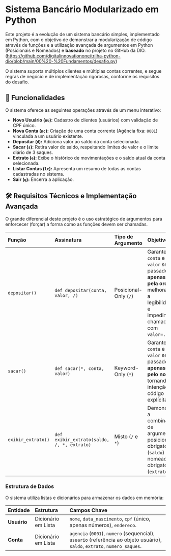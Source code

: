 # Sistema Bancário Modularizado em Python

Este projeto é a evolução de um sistema bancário simples, implementado em Python, com o objetivo de demonstrar a modularização de código através de funções e a utilização avançada de argumentos em Python (Posicionais e Nomeados) e **baseado** no projeto no GitHub da DIO. (https://github.com/digitalinnovationone/trilha-python-dio/blob/main/00%20-%20Fundamentos/desafio.py)

O sistema suporta múltiplos clientes e múltiplas contas correntes, e segue regras de negócio e de implementação rigorosas, conforme os requisitos do desafio.

## 🚀 Funcionalidades

O sistema oferece as seguintes operações através de um menu interativo:

- **Novo Usuário (`nu`):** Cadastro de clientes (usuários) com validação de CPF único.
- **Nova Conta (`nc`):** Criação de uma conta corrente (Agência fixa: `0001`) vinculada a um usuário existente.
- **Depositar (`d`):** Adiciona valor ao saldo da conta selecionada.
- **Sacar (`s`):** Retira valor do saldo, respeitando limites de valor e o limite diário de 3 saques.
- **Extrato (`e`):** Exibe o histórico de movimentações e o saldo atual da conta selecionada.
- **Listar Contas (`lc`):** Apresenta um resumo de todas as contas cadastradas no sistema.
- **Sair (`q`):** Encerra a aplicação.

## 🛠️ Requisitos Técnicos e Implementação Avançada

O grande diferencial deste projeto é o uso estratégico de argumentos para enforcecer (forçar) a forma como as funções devem ser chamadas.

| Função | Assinatura | Tipo de Argumento | Objetivo |
| :--- | :--- | :--- | :--- |
| `depositar()` | `def depositar(conta, valor, /)` | Posicional-Only (`/`) | Garante que `conta` e `valor` sejam passados **apenas pela ordem**, melhorando a legibilidade e impedindo chamadas com `valor=...`. |
| `sacar()` | `def sacar(*, conta, valor)` | Keyword-Only (`*`) | Garante que `conta` e `valor` sejam passados **apenas pelo nome**, tornando a intenção do código explícita. |
| `exibir_extrato()` | `def exibir_extrato(saldo, /, *, extrato)` | Misto (`/` e `*`) | Demonstra a combinação de argumentos posicionais obrigatórios (`saldo`) e nomeados obrigatórios (`extrato`). |

### Estrutura de Dados

O sistema utiliza listas e dicionários para armazenar os dados em memória:

| Entidade | Estrutura | Campos Chave |
| :--- | :--- | :--- |
| **Usuário** | Dicionário em Lista | `nome`, `data_nascimento`, `cpf` (único, apenas números), `endereco`. |
| **Conta** | Dicionário em Lista | `agencia` (`0001`), `numero` (sequencial), `usuario` (referência ao objeto usuário), `saldo`, `extrato`, `numero_saques`. |